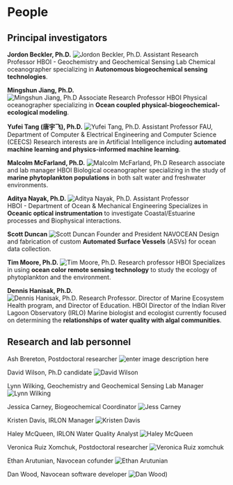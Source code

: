 # People
## Principal investigators
**Jordon Beckler, Ph.D.**
![Jordon Beckler, Ph.D.](https://www.fau.edu/hboi/images/Becklerheadshot.jpg)
Assistant Research Professor
HBOI -  Geochemistry and Geochemical Sensing Lab
Chemical oceanographer specializing in **Autonomous biogeochemical sensing technologies**.

**Mingshun Jiang, Ph.D.**  
![Mingshun Jiang, Ph.D](https://www.fau.edu/hboi/images/Mingshun.Jiang.jpg)
Associate Research Professor 
HBOI
Physical oceanographer specializing in **Ocean coupled physical-biogeochemical-ecological modeling**.

**Yufei Tang (唐宇飞), Ph.D.**
![Yufei Tang, Ph.D.](http://www.eng.fau.edu/engineering/directory/faculty/tang/images/tang.jpg)
Assistant Professor
FAU, Department of Computer & Electrical Engineering and Computer Science (CEECS)
Research interests are in Artificial Intelligence including **automated machine learning and physics-informed machine learning**.

**Malcolm McFarland, Ph.D.**
![Malcolm McFarland, Ph.D](http://www.fau.edu/research/in-the-lab/Dr-MMcFarland-headshot.jpg)
Research associate and lab manager
HBOI
Biological oceanographer specializing in the study of **marine phytoplankton populations** in both salt water and freshwater environments.

**Aditya Nayak, Ph.D.** 
![Aditya Nayak, Ph.D.](https://www.fau.edu/hboi/images/aditya.jpg)
Assistant Professor  
HBOI - Department of Ocean & Mechanical Engineering
Specializes in **Oceanic optical instrumentation** to investigate Coastal/Estuarine processes and Biophysical interactions.

**Scott Duncan**
![Scott Duncan](https://media-exp1.licdn.com/dms/image/C5603AQEW-SJkeKA8Qg/profile-displayphoto-shrink_200_200/0?e=1611792000&v=beta&t=4agp8AWl8JnbEprInzZQTb1qes-t7XrXPfnhOZX6Vaw)
Founder and President
NAVOCEAN
Design and fabrication of custom **Automated Surface Vessels** (ASVs) for ocean data collection.

**Tim Moore, Ph.D.**
![Tim Moore, Ph.D.](https://www.fau.edu/hboi/flcchh/the-team/images/team-Tim-Moore.jpg)
Research professor
HBOI
Specializes in using **ocean color remote sensing technology** to study the ecology of phytoplankton and the environment.


**Dennis Hanisak, Ph.D.**  
![Dennis Hanisak, Ph.D.](https://www.fau.edu/hboi/images/Hanisak-pic.jpg)
Research Professor. Director of Marine Ecosystem Health program, and Director of Education.
HBOI
Director of the Indian River Lagoon Observatory (IRLO)
Marine biologist and ecologist currently focused on determining the **relationships of water quality with algal communities**.

## Research and lab personnel
Ash Brereton, Postdoctoral researcher
![enter image description here](https://www.fau.edu/hboi/images/ashley-brereton.jpg)

David Wilson, Ph.D candidate
![David Wilson](http://faculty.eng.fau.edu/tangy/files/2018/07/David.png)

Lynn Wilking, Geochemistry and Geochemical Sensing Lab Manager
![Lynn Wilking](https://www.fau.edu/hboi/images/LynnWilking.jpeg)

Jessica Carney, Biogeochemical Coordinator
![Jess Carney](https://web.uri.edu/gso/files/carney-500px.jpg)

Kristen Davis,  IRLON Manager
![Kristen Davis](https://fau.edu/hboi/irlo/images/people/DavisKristen.jpg)

Haley McQueen, IRLON Water Quality Analyst
![Haley McQueen](https://media-exp1.licdn.com/dms/image/C5603AQGovPogLNgAtQ/profile-displayphoto-shrink_200_200/0/1516989771614?e=1615420800&v=beta&t=4ADJkH0RNeCbpc03F7lmL_7WjMfM87bUIPF6rPUTNVk)

Veronica Ruiz Xomchuk, Postdoctoral researcher
![Veronica Ruiz xomchuk](https://i1.rgstatic.net/ii/profile.image/769399090839552-1560450446097_Q512/Veronica_Ruiz_Xomchuk.jpg)

Ethan Arutunian, Navocean cofunder
![Ethan Arutunian](https://navocean.com/navocean/wp-content/uploads/2016/02/team-ethan.jpg)

Dan Wood, Navocean software developer
![Dan Wood](https://navocean.com/navocean/wp-content/uploads/2014/08/danpowersail.jpg))
<!--stackedit_data:
eyJoaXN0b3J5IjpbLTEzODY5NjYwOTksMTU3Nzg4NzI0MSw0Nj
A4MTA1ODAsMTAyMTgwNjIwMiwxMzg5NTIyNzg2LC02NDgzOTg3
NjgsLTc4ODM3NDE2N119
-->